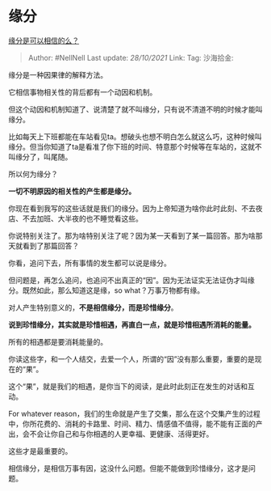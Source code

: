 # 缘分
[缘分是可以相信的么？](https://www.zhihu.com/question/24485043/answer/2185530649)

> Author: #NellNell
> Last update: *28/10/2021*
> Link:
> Tag:
> 沙海拾金:

缘分是一种因果律的解释方法。

它相信事物相关性的背后都有一个动因和机制。

但这个动因和机制知道了、说清楚了就不叫缘分，只有说不清道不明的时候才能叫缘分。

比如每天上下班都能在车站看见ta。想破头也想不明白怎么就这么巧，这种时候叫缘分。但当你知道了ta是看准了你下班的时间、特意那个时候等在车站的，这就不叫缘分了，叫尾随。

所以何为缘分？

**一切不明原因的相关性的产生都是缘分。**

你现在看到我写的这些话就是我们的缘分。因为上帝知道为啥你此时此刻、不去夜店、不去加班、大半夜的也不睡觉看这些。

你说特别关注了。那为啥特别关注了呢？因为某一天看到了某一篇回答。那为啥那天就看到了那篇回答？

你看，追问下去，所有事情的发生都可以说是缘分。

但问题是，再怎么追问，也追问不出真正的“因”。因为无法证实无法证伪才叫缘分。既然如此，那么知道这是缘，so what？万事万物都有缘。

对人产生特别意义的，**不是相信缘分，而是珍惜缘分**。

**说到珍惜缘分，其实就是珍惜相遇，再直白一点，就是珍惜相遇所消耗的能量。**

所有的相遇都是要消耗能量的。

你读这些字，和一个人结交，去爱一个人，所谓的“因”没有那么重要，重要的是现在的“果”。

这个“果”，就是我们的相遇，是你当下的阅读，是此时此刻正在发生的对话和互动。

For whatever reason，我们的生命就是产生了交集，那么在这个交集产生的过程中，你所花费的、消耗的卡路里、时间、精力、情感值不值得，能不能有正面的产出，会不会让你自己和与你相遇的人更幸福、更健康、活得更好。

这些才是最重要的。

相信缘分，是相信万事有因，这没什么问题。但能不能做到珍惜缘分，这才是问题。
